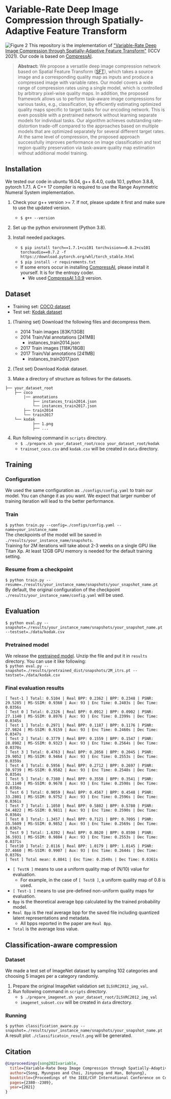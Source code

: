 # Variable-Rate Deep Image Compression through Spatially-Adaptive Feature Transform
![Figure 2](./assets/compressed_images_with_various_qmaps.svg)
This repository is the implementation of ["Variable-Rate Deep Image Compression through Spatially-Adaptive Feature Transform"](https://arxiv.org/abs/2108.09551) (ICCV 2021).
Our code is based on [CompressAI](https://github.com/InterDigitalInc/CompressAI).

> **Abstract:** 
>We propose a versatile deep image compression network based on Spatial Feature Transform ([SFT](https://arxiv.org/abs/1804.02815)), which takes a source image and a corresponding quality map as inputs and produce a compressed image with variable rates. 
>Our model covers a wide range of compression rates using a single model, which is controlled by arbitrary pixel-wise quality maps. 
>In addition, the proposed framework allows us to perform task-aware image compressions for various tasks, e.g., classification, by efficiently estimating optimized quality maps specific to target tasks for our encoding network. 
>This is even possible with a pretrained network without learning separate models for individual tasks. 
>Our algorithm achieves outstanding rate-distortion trade-off compared to the approaches based on multiple models that are optimized separately for several different target rates. 
>At the same level of compression, the proposed approach successfully improves performance on image classification and text region quality preservation via task-aware quality map estimation without additional model training. 


## Installation
We tested our code in ubuntu 16.04, g++ 8.4.0, cuda 10.1, python 3.8.8, pytorch 1.7.1.
A C++ 17 compiler is required to use the Range Asymmetric Numeral System implementation.

1. Check your g++ version >= 7. If not, please update it first and make sure to use the updated version.
    - `$ g++ --version`

2. Set up the python environment (Python 3.8).
    
3. Install needed packages.
    - `$ pip install torch==1.7.1+cu101 torchvision==0.8.2+cu101 torchaudio==0.7.2 -f https://download.pytorch.org/whl/torch_stable.html`
    - `$ pip install -r requirements.txt`
    - If some errors occur in installing [CompressAI](https://github.com/InterDigitalInc/CompressAI), please install it yourself. 
    It is for the entropy coder.
        - We used [CompressAI 1.0.9](https://github.com/micmic123/CompressAI) version.

## Dataset
- Training set: [COCO dataset](https://cocodataset.org/#download)
- Test set: [Kodak dataset](http://r0k.us/graphics/kodak/)

1. (Training set) Download the following files and decompress them.
    - 2014 Train images [83K/13GB]
    - 2014 Train/Val annotations [241MB]
        - instances_train2014.json
    - 2017 Train images [118K/18GB]
    - 2017 Train/Val annotations [241MB]
        - instances_train2017.json

2. (Test set) Download Kodak dataset.
3. Make a directory of structure as follows for the datasets.
```
├── your_dataset_root
    ├── coco
        |── annotations
            ├── instances_train2014.json
            └── instances_train2017.json
        ├── train2014
        └── train2017
    └── kodak
            ├── 1.png
            ├── ...
```
4. Run following command in `scripts` directory.
    - `$ ./prepare.sh your_dataset_root/coco your_dataset_root/kodak`
    - `trainset_coco.csv` and `kodak.csv` will be created in `data` directory.

## Training
### Configuration
We used the same configuration as `./configs/config.yaml` to train our model.
You can change it as you want.
We expect that larger number of training iteration will lead to the better performance.

### Train
`$ python train.py --config=./configs/config.yaml --name=your_instance_name` \
The checkpoints of the model will be saved in `./results/your_instance_name/snapshots`. \
Training for 2M iterations will take about 2-3 weeks on a single GPU like Titan Xp.
At least 12GB GPU memory is needed for the default training setting.

### Resume from a checkpoint
`$ python train.py --resume=./results/your_instance_name/snapshots/your_snapshot_name.pt` \
By default, the original configuration of the checkpoint `./results/your_instance_name/config.yaml` will be used.

## Evaluation
`$ python eval.py --snapshot=./results/your_instance_name/snapshots/your_snapshot_name.pt --testset=./data/kodak.csv`

### Pretrained model
We release the [pretrained model](https://drive.google.com/file/d/1TgCHlA4J2r_566XyfELl-BbANygVf9_u/view?usp=sharing).
Unzip the file and put it in `results` directory.
You can use it like following: \
`$ python eval.py --snapshot=./results/pretrained_dist/snapshots/2M_itrs.pt --testset=./data/kodak.csv`


### Final evaluation results
```
[ Test-1 ] Total: 0.5104 | Real BPP: 0.2362 | BPP: 0.2348 | PSNR: 29.5285 | MS-SSIM: 0.9360 | Aux: 93 | Enc Time: 0.2403s | Dec Time: 0.0356s
[ Test 0 ] Total: 0.2326 | Real BPP: 0.0912 | BPP: 0.0902 | PSNR: 27.1140 | MS-SSIM: 0.8976 | Aux: 93 | Enc Time: 0.2399s | Dec Time: 0.0345s
[ Test 1 ] Total: 0.2971 | Real BPP: 0.1187 | BPP: 0.1176 | PSNR: 27.9824 | MS-SSIM: 0.9159 | Aux: 93 | Enc Time: 0.2460s | Dec Time: 0.0347s
[ Test 2 ] Total: 0.3779 | Real BPP: 0.1559 | BPP: 0.1547 | PSNR: 28.8982 | MS-SSIM: 0.9323 | Aux: 93 | Enc Time: 0.2564s | Dec Time: 0.0370s
[ Test 3 ] Total: 0.4763 | Real BPP: 0.2058 | BPP: 0.2045 | PSNR: 29.9052 | MS-SSIM: 0.9464 | Aux: 93 | Enc Time: 0.2553s | Dec Time: 0.0359s
[ Test 4 ] Total: 0.5956 | Real BPP: 0.2712 | BPP: 0.2697 | PSNR: 30.9739 | MS-SSIM: 0.9582 | Aux: 93 | Enc Time: 0.2548s | Dec Time: 0.0354s
[ Test 5 ] Total: 0.7380 | Real BPP: 0.3558 | BPP: 0.3541 | PSNR: 32.1140 | MS-SSIM: 0.9678 | Aux: 93 | Enc Time: 0.2598s | Dec Time: 0.0358s
[ Test 6 ] Total: 0.9059 | Real BPP: 0.4567 | BPP: 0.4548 | PSNR: 33.2801 | MS-SSIM: 0.9752 | Aux: 93 | Enc Time: 0.2596s | Dec Time: 0.0361s
[ Test 7 ] Total: 1.1050 | Real BPP: 0.5802 | BPP: 0.5780 | PSNR: 34.4822 | MS-SSIM: 0.9811 | Aux: 93 | Enc Time: 0.2590s | Dec Time: 0.0364s
[ Test 8 ] Total: 1.3457 | Real BPP: 0.7121 | BPP: 0.7095 | PSNR: 35.5609 | MS-SSIM: 0.9852 | Aux: 93 | Enc Time: 0.2569s | Dec Time: 0.0367s
[ Test 9 ] Total: 1.6392 | Real BPP: 0.8620 | BPP: 0.8590 | PSNR: 36.5931 | MS-SSIM: 0.9884 | Aux: 93 | Enc Time: 0.2553s | Dec Time: 0.0371s
[ Test10 ] Total: 2.0116 | Real BPP: 1.0179 | BPP: 1.0145 | PSNR: 37.4660 | MS-SSIM: 0.9907 | Aux: 93 | Enc Time: 0.2644s | Dec Time: 0.0376s
[ Test ] Total mean: 0.8841 | Enc Time: 0.2540s | Dec Time: 0.0361s
```

- `[ TestN ]` means to use a uniform quality map of (N/10) value for evaluation. 
    - For example, in the case of `[ Test8 ]`, a uniform quality map of 0.8 is used.
- `[ Test-1 ]` means to use pre-defined non-uniform quality maps for evaluation.
- `Bpp` is the theoretical average bpp calculated by the trained probability model.
- `Real Bpp` is the real average bpp for the saved file including quantized latent representations and metadata.
    - All bpps reported in the paper are `Real Bpp`.
- `Total` is the average loss value.

## Classification-aware compression
### Dataset
We made a test set of ImageNet dataset by sampling 102 categories and choosing 5 images per a category randomly.
1. Prepare the original ImageNet validation set `ILSVRC2012_img_val`.
2. Run following command in `scripts` directory.
    - `$ ./prepare_imagenet.sh your_dataset_root/ILSVRC2012_img_val`
    - `imagenet_subset.csv` will be created in `data` directory.

### Running
`$ python classification_aware.py --snapshot=./results/your_instance_name/snapshots/your_snapshot_name.pt` \
A result plot `./classificatoin_result.png` will be generated.

## Citation
```bibtex
@inproceedings{song2021variable,
  title={Variable-Rate Deep Image Compression through Spatially-Adaptive Feature Transform},
  author={Song, Myungseo and Choi, Jinyoung and Han, Bohyung},
  booktitle={Proceedings of the IEEE/CVF International Conference on Computer Vision},
  pages={2380--2389},
  year={2021}
}
```
